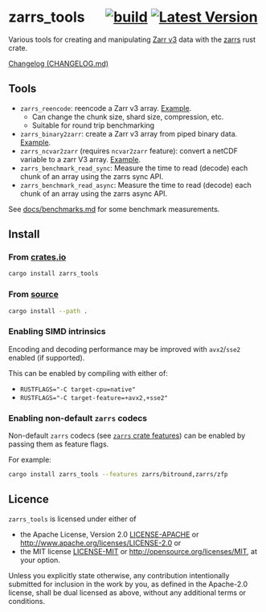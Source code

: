 # zarrs_tools &emsp; [![build](https://github.com/LDeakin/zarrs_tools/actions/workflows/ci.yml/badge.svg)](https://github.com/LDeakin/zarrs_tools/actions/workflows/ci.yml) [![Latest Version](https://img.shields.io/crates/v/zarrs_tools.svg)](https://crates.io/crates/zarrs_tools)

Various tools for creating and manipulating [Zarr v3](https://zarr.dev) data with the [zarrs](https://github.com/LDeakin/zarrs) rust crate.

[Changelog (CHANGELOG.md)](https://github.com/LDeakin/zarrs_tools/blob/main/CHANGELOG.md)

## Tools
- `zarrs_reencode`: reencode a Zarr v3 array. [Example](https://github.com/LDeakin/zarrs_tools/blob/main/docs/reencode_rechunk.md).
  - Can change the chunk size, shard size, compression, etc.
  - Suitable for round trip benchmarking
- `zarrs_binary2zarr`: create a Zarr v3 array from piped binary data. [Example](https://github.com/LDeakin/zarrs_tools/blob/main/docs/convert_binary.md).
- `zarrs_ncvar2zarr` (requires `ncvar2zarr` feature): convert a netCDF variable to a zarr V3 array. [Example](https://github.com/LDeakin/zarrs_tools/blob/main/docs/convert_netcdf.md).
- `zarrs_benchmark_read_sync`: Measure the time to read (decode) each chunk of an array using the zarrs sync API.
- `zarrs_benchmark_read_async`: Measure the time to read (decode) each chunk of an array using the zarrs async API.

See [docs/benchmarks.md](https://github.com/LDeakin/zarrs_tools/blob/main/docs/benchmarks.md) for some benchmark measurements.

## Install

### From [crates.io](https://crates.io/crates/zarrs_tools)
```bash
cargo install zarrs_tools
```

### From [source](https://github.com/LDeakin/zarrs_tools)
```bash
cargo install --path .
```

### Enabling SIMD intrinsics
Encoding and decoding performance may be improved with `avx2`/`sse2` enabled (if supported).

This can be enabled by compiling with either of:
 - `RUSTFLAGS="-C target-cpu=native"`
 - `RUSTFLAGS="-C target-feature=+avx2,+sse2"`

### Enabling non-default `zarrs` codecs
Non-default `zarrs` codecs (see [`zarrs` crate features](https://docs.rs/zarrs/latest/zarrs/#crate-features)) can be enabled by passing them as feature flags.

For example:
```bash
cargo install zarrs_tools --features zarrs/bitround,zarrs/zfp
```

## Licence
`zarrs_tools` is licensed under either of
 - the Apache License, Version 2.0 [LICENSE-APACHE](./LICENCE-APACHE) or <http://www.apache.org/licenses/LICENSE-2.0> or
 - the MIT license [LICENSE-MIT](./LICENCE-MIT) or <http://opensource.org/licenses/MIT>, at your option.

Unless you explicitly state otherwise, any contribution intentionally submitted for inclusion in the work by you, as defined in the Apache-2.0 license, shall be dual licensed as above, without any additional terms or conditions.
